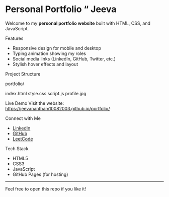 # Personal Portfolio “ Jeeva

Welcome to my **personal portfolio website** built with HTML, CSS, and JavaScript.

Features
- Responsive design for mobile and desktop
- Typing animation showing my roles
- Social media links (LinkedIn, GitHub, Twitter, etc.)
- Stylish hover effects and layout

Project Structure

portfolio/

index.html
style.css
script.js
profile.jpg


Live Demo
Visit the website: https://jeevanantham10082003.github.io/portfolio/


Connect with Me
- [LinkedIn](https://www.linkedin.com/in/jeeva-nantham-30296727b)
- [GitHub](https://github.com/jeevanantham10082003)
- [LeetCode](https://leetcode.com/jovie_2003/)

Tech Stack
- HTML5
- CSS3
- JavaScript
- GitHub Pages (for hosting)

---

Feel free to open this repo if you like it!

